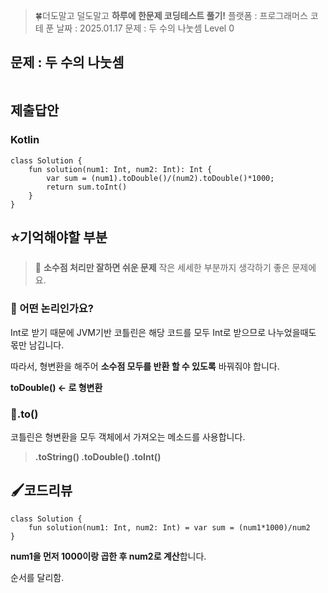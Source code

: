 <blockquote>
<p>🍀더도말고 덜도말고 <strong>하루에 한문제 코딩테스트 풀기!</strong>
플랫폼 : 프로그래머스
코테 푼 날짜 : 2025.01.17
문제 : 두 수의 나눗셈
Level 0</p>
</blockquote>
<h2 id="문제--두-수의-나눗셈">문제 : 두 수의 나눗셈</h2>
<p><img alt="" src="https://velog.velcdn.com/images/happy7yong/post/4f9f2363-1e1d-4f52-9446-4d1600a8e788/image.png" /></p>
<h2 id="제출답안">제출답안</h2>
<h3 id="kotlin">Kotlin</h3>
<pre><code class="language-kotlin">class Solution {
    fun solution(num1: Int, num2: Int): Int {
        var sum = (num1).toDouble()/(num2).toDouble()*1000;
        return sum.toInt()
    }
}</code></pre>
<h2 id="⭐기억해야할-부분">⭐기억해야할 부분</h2>
<blockquote>
<p>🔵 <strong>소수점 처리만 잘하면 쉬운 문제</strong>
 작은 세세한 부분까지 생각하기 좋은 문제에요.</p>
</blockquote>
<h3 id="🔎-어떤-논리인가요"><strong>🔎 어떤 논리인가요?</strong></h3>
<p>Int로 받기 때문에 JVM기반 코틀린은 해당 코드를 모두 Int로 받으므로 나누었을때도 몫만 남깁니다.</p>
<p>따라서, 형변환을 해주어 <strong>소수점 모두를 반환 할 수 있도록</strong> 바꿔줘야 합니다.</p>
<p><strong>toDouble() ← 로 형변환</strong></p>
<h3 id="🔎to">🔎.to()</h3>
<p>코틀린은 형변환을 모두 객체에서 가져오는 메소드를 사용합니다.</p>
<blockquote>
<p><strong>.toString()
.toDouble()
.toInt()</strong></p>
</blockquote>
<h2 id="🖌️코드리뷰">🖌️코드리뷰</h2>
<pre><code class="language-jsx">class Solution {
    fun solution(num1: Int, num2: Int) = var sum = (num1*1000)/num2
}</code></pre>
<p><strong>num1을 먼저 1000이랑 곱한 후 num2로 계산</strong>합니다.</p>
<p>순서를 달리함.</p>